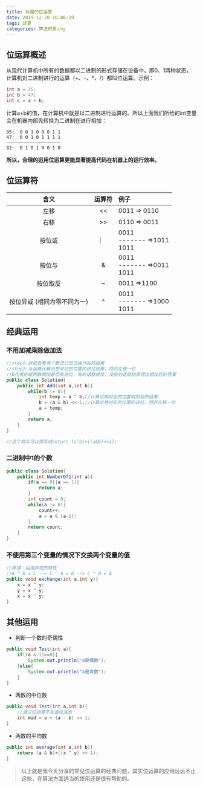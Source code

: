 ```yaml
---
title: 有趣的位运算
date: 2019-12-20 16:06:19
tags: 运算
categories: 算法积累ing
---
```


## 位运算概述

从现代计算机中所有的数据都以二进制的形式存储在设备中。即0、1两种状态，计算机对二进制进行的运算（+、-、*、/）都叫位运算。示例：

<!--more-->

```java
int a = 35;
int b = 47;
int c = a + b;
```

计算a+b的值，在计算机中就是以二进制进行运算的。所以上面我们所给的int变量会在机器内部先转换为二进制在进行相加：

```
35:  0 0 1 0 0 0 1 1
47:  0 0 1 0 1 1 1 1
————————————————————
82:  0 1 0 1 0 0 1 0
```

**所以，合理的运用位运算更能显著提高代码在机器上的运行效率。**

## 位运算符          

|            含义             | 运算符 | 例子                                |
| :-------------------------: | :----: | :---------------------------------- |
|            左移             |   <<   | 0011  =>  0110                      |
|            右移             |   >>   | 0110  =>  0011                      |
|           按位或            |   ︳   | 0011 <br/> -------  =>1011<br/>1011 |
|           按位与            |   &    | 0011 <br/> -------  =>0011<br/>1011 |
|          按位取反           |   ~    | 0011  =>1100                        |
| 按位异或 (相同为零不同为一) |   ^    | 0011 <br/> -------  =>1000<br/>1011 |



## 经典运用

### 不用加减乘除做加法

```java
//step1:异或查看两个数进行加法操作后的结果
//step2:与运算计算出想对应的位置的进位结果，然后左移一位
//b代表的是两数相加是否有进位，有的话就继续，没有的话就结束得出相加后的答案
public class Solution{
    public int Add(int a,int b){
        while(b != 0){
            int temp = a ^ b;//计算出相对应的位置相加后的结果
            b = (a & b) << 1;//计算出想对应的位置的进位，然后左移一位
            a = temp;
        }
        return a;
    }
}

//这个其实可以简写成return (a^b)+((a&b)<<1);
```

### 二进制中1的个数

```java
public class Solution{
    public int NumberOf1(int a){
        if(a == 0||a == 1){
            return a;
        }
        int count = 0;
        while(a != 0){
            count++;
            a = a & (a-1);
        }
        return count;
    }
}
```

### 不使用第三个变量的情况下交换两个变量的值

```java
//原理：运用异或的特性
//A ^ B = C --> C ^ A = B --> C ^ B = A
public void exchange(int a,int y){
    x = x ^ y;
    y = x ^ y;
    x = x ^ y;
}
```

## 其他运用

- 判断一个数的奇偶性

```java
public void Test(int a){
    if((a & 1)==0){
        System.out.println("a是偶数");
    }else{
        System.out.println("a是奇数");
    }
}
```

- 两数的中位数

```java
public void Test(int a,int b){
    //通过位运算不会造成溢出
	int mid = a + (a - b) >> 1;
}
```

- 两数的平均数

```java
public int average(int a,int b){
	return (a & b)+((x ^ y) >> 1);
}
```

> 以上就是我今天分享的常见位运算的经典问题，其实位运算的应用远远不止这些，在算法方面适当的使用还是很有帮助的。
